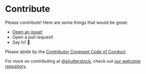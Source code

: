 # Contribute

Please contribute! Here are some things that would be great:
- [Open an issue!](https://github.com/shutterstock/php-shutterstock-api/issues/new)
- Open a pull request!
- Say hi! :wave:

Please abide by the [Contributor Covenant Code of Conduct](CODE_OF_CONDUCT.md).

For more on contributing at [@shutterstock](https://github.com/shutterstock), check out [our welcome repository](https://github.com/shutterstock/welcome).
